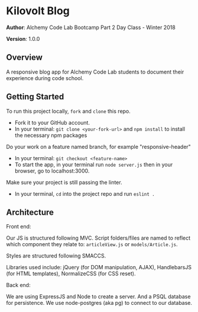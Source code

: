 # Kilovolt Blog

**Author**: Alchemy Code Lab Bootcamp Part 2 Day Class - Winter 2018

**Version**: 1.0.0

## Overview
A responsive blog app for Alchemy Code Lab students to document their experience during code school.

## Getting Started
<!-- What are the steps that a user must take in order to build this app on their own machine and get it running? -->
To run this project locally, `fork` and `clone` this repo.
- Fork it to your GitHub account.
- In your terminal: `git clone <your-fork-url>` and `npm install` to install the necessary npm packages

Do your work on a feature named branch, for example "responsive-header"
- In your terminal: `git checkout <feature-name>`
- To start the app, in your terminal run `node server.js` then in your browser, go to localhost:3000.

Make sure your project is still passing the linter.
- In your terminal, `cd` into the project repo and run `eslint .`

## Architecture
<!-- Provide a detailed description of the application design. What technologies (languages, libraries, etc) you're using, and any other relevant design information. -->
Front end: 

Our JS is structured following MVC. Script folders/files are named to reflect which component they relate to: `articleView.js` or `models/Article.js`. 

Styles are structured following SMACCS.

Libraries used include: jQuery (for DOM manipulation, AJAX), HandlebarsJS (for HTML templates), NormalizeCSS (for CSS reset).

Back end:

We are using ExpressJS and Node to create a server. And a PSQL database for persistence. We use node-postgres (aka pg) to connect to our database. 